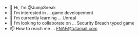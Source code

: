 - 👋 Hi, I’m @JumpSneak
- 👀 I’m interested in ... game developement
- 🌱 I’m currently learning ... Unreal
- 💞️ I’m looking to collaborate on ... Security Breach typed game
- 📫 How to reach me ... FNAF@tutamail.com

<!---
JumpSneak/JumpSneak is a ✨ special ✨ repository because its `README.md` (this file) appears on your GitHub profile.
You can click the Preview link to take a look at your changes.
--->
